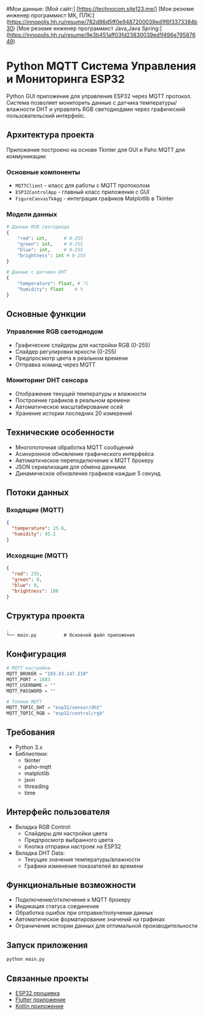 
#Мои данные:
[Мой сайт:] [https://technocom.site123.me/]
[Мое резюме инженер программист МК, ПЛК:] (https://innopolis.hh.ru/resume/782d86d5ff0e9487200039ed1f6f3373384b30)
[Мое резюме инженер программист Java,Java Spring:] (https://innopolis.hh.ru/resume/9e3b451aff03fd23830039ed1f496e79587649)

# Python MQTT Система Управления и Мониторинга ESP32

Python GUI приложение для управления ESP32 через MQTT протокол. Система позволяет мониторить данные с датчика температуры/влажности DHT и управлять RGB светодиодами через графический пользовательский интерфейс.

## Архитектура проекта

Приложение построено на основе Tkinter для GUI и Paho MQTT для коммуникации:

### Основные компоненты
- `MQTTClient` - класс для работы с MQTT протоколом
- `ESP32ControlApp` - главный класс приложения с GUI
- `FigureCanvasTkAgg` - интеграция графиков Matplotlib в Tkinter

### Модели данных
```python
# Данные RGB светодиода
{
    "red": int,      # 0-255
    "green": int,    # 0-255
    "blue": int,     # 0-255
    "brightness": int # 0-255
}

# Данные с датчика DHT
{
    "temperature": float, # °C
    "humidity": float    # %
}
```

## Основные функции

### Управление RGB светодиодом
- Графические слайдеры для настройки RGB (0-255)
- Слайдер регулировки яркости (0-255)
- Предпросмотр цвета в реальном времени
- Отправка команд через MQTT

### Мониторинг DHT сенсора
- Отображение текущей температуры и влажности
- Построение графиков в реальном времени
- Автоматическое масштабирование осей
- Хранение истории последних 20 измерений

## Технические особенности
- Многопоточная обработка MQTT сообщений
- Асинхронное обновление графического интерфейса
- Автоматическое переподключение к MQTT брокеру
- JSON сериализация для обмена данными
- Динамическое обновление графиков каждые 5 секунд

## Потоки данных

### Входящие (MQTT)
```json
{
  "temperature": 25.6,
  "humidity": 45.2
}
```

### Исходящие (MQTT)
```json
{
  "red": 255,
  "green": 0,
  "blue": 0,
  "brightness": 100
}
```

## Структура проекта
```plaintext
.
└── main.py          # Основной файл приложения
```

## Конфигурация
```python
# MQTT настройки
MQTT_BROKER = "193.43.147.210"
MQTT_PORT = 1883
MQTT_USERNAME = ""
MQTT_PASSWORD = ""

# Топики MQTT
MQTT_TOPIC_DHT = "esp32/sensor/dht"
MQTT_TOPIC_RGB = "esp32/control/rgb"
```

## Требования
- Python 3.x
- Библиотеки:
  - tkinter
  - paho-mqtt
  - matplotlib
  - json
  - threading
  - time

## Интерфейс пользователя
- Вкладка RGB Control:
  - Слайдеры для настройки цвета
  - Предпросмотр выбранного цвета
  - Кнопка отправки настроек на ESP32
- Вкладка DHT Data:
  - Текущие значения температуры/влажности
  - Графики изменения показателей во времени

## Функциональные возможности
- Подключение/отключение к MQTT брокеру
- Индикация статуса соединения
- Обработка ошибок при отправке/получении данных
- Автоматическое форматирование значений на графиках
- Ограничение истории данных для оптимальной производительности

## Запуск приложения
```bash
python main.py
```

## Связанные проекты
- [ESP32 прошивка](https://github.com/timurtm72/esp_idf_esp32_mqtt_android)
- [Flutter приложение](https://github.com/timurtm72/flutter_android_mqtt_python_esp32)
- [Kotlin приложение](https://github.com/timurtm72/kotlin_mqtt_esp32_python)


